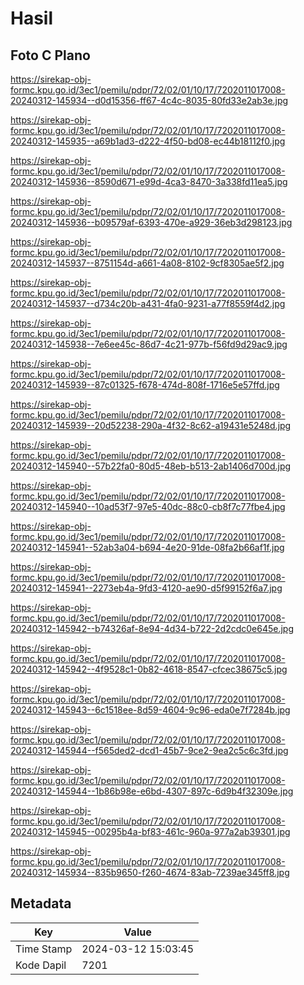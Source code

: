 # Hasil

## Foto C Plano

https://sirekap-obj-formc.kpu.go.id/3ec1/pemilu/pdpr/72/02/01/10/17/7202011017008-20240312-145934--d0d15356-ff67-4c4c-8035-80fd33e2ab3e.jpg

https://sirekap-obj-formc.kpu.go.id/3ec1/pemilu/pdpr/72/02/01/10/17/7202011017008-20240312-145935--a69b1ad3-d222-4f50-bd08-ec44b18112f0.jpg

https://sirekap-obj-formc.kpu.go.id/3ec1/pemilu/pdpr/72/02/01/10/17/7202011017008-20240312-145936--8590d671-e99d-4ca3-8470-3a338fd11ea5.jpg

https://sirekap-obj-formc.kpu.go.id/3ec1/pemilu/pdpr/72/02/01/10/17/7202011017008-20240312-145936--b09579af-6393-470e-a929-36eb3d298123.jpg

https://sirekap-obj-formc.kpu.go.id/3ec1/pemilu/pdpr/72/02/01/10/17/7202011017008-20240312-145937--8751154d-a661-4a08-8102-9cf8305ae5f2.jpg

https://sirekap-obj-formc.kpu.go.id/3ec1/pemilu/pdpr/72/02/01/10/17/7202011017008-20240312-145937--d734c20b-a431-4fa0-9231-a77f8559f4d2.jpg

https://sirekap-obj-formc.kpu.go.id/3ec1/pemilu/pdpr/72/02/01/10/17/7202011017008-20240312-145938--7e6ee45c-86d7-4c21-977b-f56fd9d29ac9.jpg

https://sirekap-obj-formc.kpu.go.id/3ec1/pemilu/pdpr/72/02/01/10/17/7202011017008-20240312-145939--87c01325-f678-474d-808f-1716e5e57ffd.jpg

https://sirekap-obj-formc.kpu.go.id/3ec1/pemilu/pdpr/72/02/01/10/17/7202011017008-20240312-145939--20d52238-290a-4f32-8c62-a19431e5248d.jpg

https://sirekap-obj-formc.kpu.go.id/3ec1/pemilu/pdpr/72/02/01/10/17/7202011017008-20240312-145940--57b22fa0-80d5-48eb-b513-2ab1406d700d.jpg

https://sirekap-obj-formc.kpu.go.id/3ec1/pemilu/pdpr/72/02/01/10/17/7202011017008-20240312-145940--10ad53f7-97e5-40dc-88c0-cb8f7c77fbe4.jpg

https://sirekap-obj-formc.kpu.go.id/3ec1/pemilu/pdpr/72/02/01/10/17/7202011017008-20240312-145941--52ab3a04-b694-4e20-91de-08fa2b66af1f.jpg

https://sirekap-obj-formc.kpu.go.id/3ec1/pemilu/pdpr/72/02/01/10/17/7202011017008-20240312-145941--2273eb4a-9fd3-4120-ae90-d5f99152f6a7.jpg

https://sirekap-obj-formc.kpu.go.id/3ec1/pemilu/pdpr/72/02/01/10/17/7202011017008-20240312-145942--b74326af-8e94-4d34-b722-2d2cdc0e645e.jpg

https://sirekap-obj-formc.kpu.go.id/3ec1/pemilu/pdpr/72/02/01/10/17/7202011017008-20240312-145942--4f9528c1-0b82-4618-8547-cfcec38675c5.jpg

https://sirekap-obj-formc.kpu.go.id/3ec1/pemilu/pdpr/72/02/01/10/17/7202011017008-20240312-145943--6c1518ee-8d59-4604-9c96-eda0e7f7284b.jpg

https://sirekap-obj-formc.kpu.go.id/3ec1/pemilu/pdpr/72/02/01/10/17/7202011017008-20240312-145944--f565ded2-dcd1-45b7-9ce2-9ea2c5c6c3fd.jpg

https://sirekap-obj-formc.kpu.go.id/3ec1/pemilu/pdpr/72/02/01/10/17/7202011017008-20240312-145944--1b86b98e-e6bd-4307-897c-6d9b4f32309e.jpg

https://sirekap-obj-formc.kpu.go.id/3ec1/pemilu/pdpr/72/02/01/10/17/7202011017008-20240312-145945--00295b4a-bf83-461c-960a-977a2ab39301.jpg

https://sirekap-obj-formc.kpu.go.id/3ec1/pemilu/pdpr/72/02/01/10/17/7202011017008-20240312-145934--835b9650-f260-4674-83ab-7239ae345ff8.jpg


## Metadata

| Key        | Value               |
| ---------- | ------------------- |
| Time Stamp | 2024-03-12 15:03:45 |
| Kode Dapil | 7201                |



